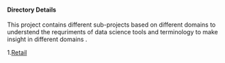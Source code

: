 #### Directory Details
This project contains different sub-projects based on different domains to understend the requriments of data science tools and terminology to make insight in different domains .

1.[Retail][1]

[1]:{https://github.com/varun15chaturvedi/DS_with_R_Simplilearn/tree/master/Retail}